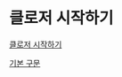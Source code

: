 # 클로저 시작하기

[클로저 시작하기](https://github.com/eunmin/getting-started-clojure/wiki/%ED%81%B4%EB%A1%9C%EC%A0%80-%EC%8B%9C%EC%9E%91%ED%95%98%EA%B8%B0)

[기본 구문](https://github.com/eunmin/getting-started-clojure/wiki/%EA%B8%B0%EB%B3%B8-%EA%B5%AC%EB%AC%B8)

